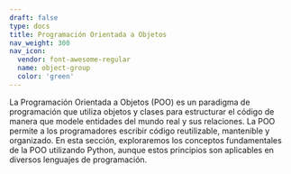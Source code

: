 ```yaml
---
draft: false
type: docs
title: Programación Orientada a Objetos
nav_weight: 300
nav_icon:
  vendor: font-awesome-regular
  name: object-group
  color: 'green'
---
```


La Programación Orientada a Objetos (POO) es un paradigma de programación que utiliza objetos y clases para estructurar el código de manera que modele entidades del mundo real y sus relaciones. La POO permite a los programadores escribir código reutilizable, mantenible y organizado. En esta sección, exploraremos los conceptos fundamentales de la POO utilizando Python, aunque estos principios son aplicables en diversos lenguajes de programación.
